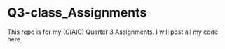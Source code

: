 # Q3-class_Assignments

This repo is for my (GIAIC) Quarter 3 Assignments. I will post all my code here